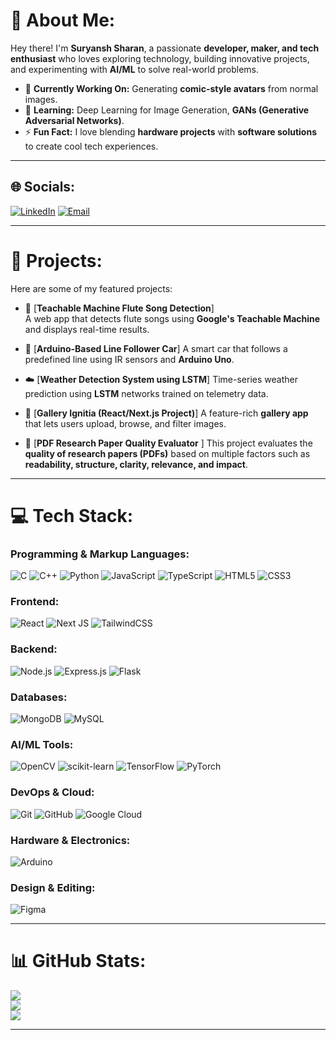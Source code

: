 # 💫 About Me:
Hey there! I'm **Suryansh Sharan**, a passionate **developer, maker, and tech enthusiast** who loves exploring technology, building innovative projects, and experimenting with **AI/ML** to solve real-world problems.

- 🚀 **Currently Working On:** Generating **comic-style avatars** from normal images.
- 🌱 **Learning:** Deep Learning for Image Generation, **GANs (Generative Adversarial Networks)**.
- ⚡ **Fun Fact:** I love blending **hardware projects** with **software solutions** to create cool tech experiences.

---

## 🌐 Socials:
[![LinkedIn](https://img.shields.io/badge/LinkedIn-%230077B5.svg?logo=linkedin&logoColor=white)](https://www.linkedin.com/in/suryanshsharan) 
[![Email](https://img.shields.io/badge/Email-D14836?logo=gmail&logoColor=white)](mailto:suryansh123.sharan@gmail.com)

---

# 🚀 Projects:
Here are some of my featured projects:

- 🎵 [**Teachable Machine Flute Song Detection**]  
   A web app that detects flute songs using **Google's Teachable Machine** and displays real-time results.

- 🚗 [**Arduino-Based Line Follower Car**]
   A smart car that follows a predefined line using IR sensors and **Arduino Uno**.

- ☁️ [**Weather Detection System using LSTM**]
   Time-series weather prediction using **LSTM** networks trained on telemetry data.

- 🎨 [**Gallery Ignitia (React/Next.js Project)**]
   A feature-rich **gallery app** that lets users upload, browse, and filter images.

- 📄 [**PDF Research Paper Quality Evaluator** ] 
   This project evaluates the **quality of research papers (PDFs)** based on multiple factors such as **readability, structure, clarity, relevance, and impact**. 


---

# 💻 Tech Stack:
### Programming & Markup Languages:
![C](https://img.shields.io/badge/C-%2300599C.svg?style=for-the-badge&logo=c&logoColor=white)
![C++](https://img.shields.io/badge/C++-%2300599C.svg?style=for-the-badge&logo=c%2B%2B&logoColor=white)
![Python](https://img.shields.io/badge/Python-3670A0?style=for-the-badge&logo=python&logoColor=ffdd54)
![JavaScript](https://img.shields.io/badge/JavaScript-%23323330.svg?style=for-the-badge&logo=javascript&logoColor=%23F7DF1E)
![TypeScript](https://img.shields.io/badge/TypeScript-%23007ACC.svg?style=for-the-badge&logo=typescript&logoColor=white)
![HTML5](https://img.shields.io/badge/HTML5-%23E34F26.svg?style=for-the-badge&logo=html5&logoColor=white)
![CSS3](https://img.shields.io/badge/CSS3-%231572B6.svg?style=for-the-badge&logo=css3&logoColor=white)

### Frontend:
![React](https://img.shields.io/badge/React-%2320232a.svg?style=for-the-badge&logo=react&logoColor=%2361DAFB)
![Next JS](https://img.shields.io/badge/Next.js-%23000000.svg?style=for-the-badge&logo=next.js&logoColor=white)
![TailwindCSS](https://img.shields.io/badge/TailwindCSS-%2338B2AC.svg?style=for-the-badge&logo=tailwind-css&logoColor=white)

### Backend:
![Node.js](https://img.shields.io/badge/Node.js-6DA55F.svg?style=for-the-badge&logo=node.js&logoColor=white)
![Express.js](https://img.shields.io/badge/Express.js-%23404d59.svg?style=for-the-badge&logo=express&logoColor=%2361DAFB)
![Flask](https://img.shields.io/badge/Flask-%23000.svg?style=for-the-badge&logo=flask&logoColor=white)

### Databases:
![MongoDB](https://img.shields.io/badge/MongoDB-%234ea94b.svg?style=for-the-badge&logo=mongodb&logoColor=white)
![MySQL](https://img.shields.io/badge/MySQL-%234479A1.svg?style=for-the-badge&logo=mysql&logoColor=white)

### AI/ML Tools:
![OpenCV](https://img.shields.io/badge/OpenCV-%23white.svg?style=for-the-badge&logo=opencv&logoColor=white)
![scikit-learn](https://img.shields.io/badge/scikit--learn-%23F7931E.svg?style=for-the-badge&logo=scikit-learn&logoColor=white)
![TensorFlow](https://img.shields.io/badge/TensorFlow-%23FF6F00.svg?style=for-the-badge&logo=TensorFlow&logoColor=white)
![PyTorch](https://img.shields.io/badge/PyTorch-%23EE4C2C.svg?style=for-the-badge&logo=PyTorch&logoColor=white)

### DevOps & Cloud:
![Git](https://img.shields.io/badge/Git-%23F05033.svg?style=for-the-badge&logo=git&logoColor=white)
![GitHub](https://img.shields.io/badge/GitHub-%23121011.svg?style=for-the-badge&logo=github&logoColor=white)
![Google Cloud](https://img.shields.io/badge/GoogleCloud-%234285F4.svg?style=for-the-badge&logo=google-cloud&logoColor=white)

### Hardware & Electronics:
![Arduino](https://img.shields.io/badge/Arduino-00979D?style=for-the-badge&logo=Arduino&logoColor=white)

### Design & Editing:
![Figma](https://img.shields.io/badge/Figma-%23F24E1E.svg?style=for-the-badge&logo=figma&logoColor=white)

---

# 📊 GitHub Stats:
![](https://github-readme-stats.vercel.app/api?username=Suryansh-Sharan&theme=dark&hide_border=false&include_all_commits=true&count_private=true)<br/>
![](https://nirzak-streak-stats.vercel.app/?user=Suryansh-Sharan&theme=dark&hide_border=false)<br/>
![](https://github-readme-stats.vercel.app/api/top-langs/?username=Suryansh-Sharan&theme=dark&hide_border=false&include_all_commits=true&count_private=true&layout=compact)

---
